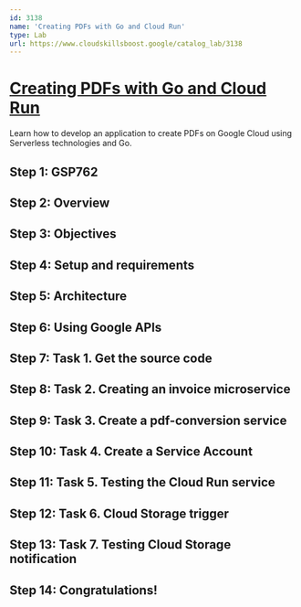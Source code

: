 ```yaml
---
id: 3138
name: 'Creating PDFs with Go and Cloud Run'
type: Lab
url: https://www.cloudskillsboost.google/catalog_lab/3138
---
```


# [Creating PDFs with Go and Cloud Run](https://www.cloudskillsboost.google/catalog_lab/3138)

Learn how to develop an application to create PDFs on Google Cloud using Serverless technologies and Go.

## Step 1: GSP762

## Step 2: Overview

## Step 3: Objectives

## Step 4: Setup and requirements

## Step 5: Architecture

## Step 6: Using Google APIs

## Step 7: Task 1. Get the source code

## Step 8: Task 2. Creating an invoice microservice

## Step 9: Task 3. Create a pdf-conversion service

## Step 10: Task 4. Create a Service Account

## Step 11: Task 5. Testing the Cloud Run service

## Step 12: Task 6. Cloud Storage trigger

## Step 13: Task 7. Testing Cloud Storage notification

## Step 14: Congratulations!
